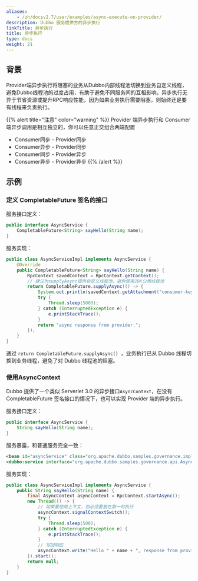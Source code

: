 ```yaml
---
aliases:
    - /zh/docsv2.7/user/examples/async-execute-on-provider/
description: Dubbo 服务提供方的异步执行
linkTitle: 异步执行
title: 异步执行
type: docs
weight: 21
---
```



## 背景
Provider端异步执行将阻塞的业务从Dubbo内部线程池切换到业务自定义线程，避免Dubbo线程池的过度占用，有助于避免不同服务间的互相影响。异步执行无异于节省资源或提升RPC响应性能，因为如果业务执行需要阻塞，则始终还是要有线程来负责执行。

{{% alert title="注意" color="warning" %}}
Provider 端异步执行和 Consumer 端异步调用是相互独立的，你可以任意正交组合两端配置
- Consumer同步 - Provider同步
- Consumer异步 - Provider同步
- Consumer同步 - Provider异步
- Consumer异步 - Provider异步
{{% /alert %}}

## 示例

### 定义 CompletableFuture 签名的接口

服务接口定义：

```java
public interface AsyncService {
    CompletableFuture<String> sayHello(String name);
}
```

服务实现：

```java
public class AsyncServiceImpl implements AsyncService {
    @Override
    public CompletableFuture<String> sayHello(String name) {
        RpcContext savedContext = RpcContext.getContext();
        // 建议为supplyAsync提供自定义线程池，避免使用JDK公用线程池
        return CompletableFuture.supplyAsync(() -> {
            System.out.println(savedContext.getAttachment("consumer-key1"));
            try {
                Thread.sleep(5000);
            } catch (InterruptedException e) {
                e.printStackTrace();
            }
            return "async response from provider.";
        });
    }
}
```

通过 `return CompletableFuture.supplyAsync() `，业务执行已从 Dubbo 线程切换到业务线程，避免了对 Dubbo 线程池的阻塞。



### 使用AsyncContext

Dubbo 提供了一个类似 Serverlet 3.0 的异步接口`AsyncContext`，在没有 CompletableFuture 签名接口的情况下，也可以实现 Provider 端的异步执行。

服务接口定义：

```java
public interface AsyncService {
    String sayHello(String name);
}
```

服务暴露，和普通服务完全一致：

```xml
<bean id="asyncService" class="org.apache.dubbo.samples.governance.impl.AsyncServiceImpl"/>
<dubbo:service interface="org.apache.dubbo.samples.governance.api.AsyncService" ref="asyncService"/>
```

服务实现：

```java
public class AsyncServiceImpl implements AsyncService {
    public String sayHello(String name) {
        final AsyncContext asyncContext = RpcContext.startAsync();
        new Thread(() -> {
            // 如果要使用上下文，则必须要放在第一句执行
            asyncContext.signalContextSwitch();
            try {
                Thread.sleep(500);
            } catch (InterruptedException e) {
                e.printStackTrace();
            }
            // 写回响应
            asyncContext.write("Hello " + name + ", response from provider.");
        }).start();
        return null;
    }
}
```
